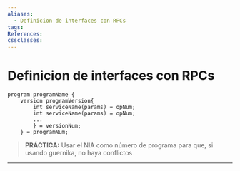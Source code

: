 ```yaml
---
aliases:
  - Definicion de interfaces con RPCs
tags:
References:
cssclasses:
---
```

# Definicion de interfaces con RPCs
```RPC
program programName {
	version programVersion{
		int serviceName(params) = opNum;
		int serviceName(params) = opNum;
		...
		} = versionNum;
	} = programNum;
```

> **PRÁCTICA:** Usar el NIA como número de programa para que, si usando guernika, no haya conflictos 
***